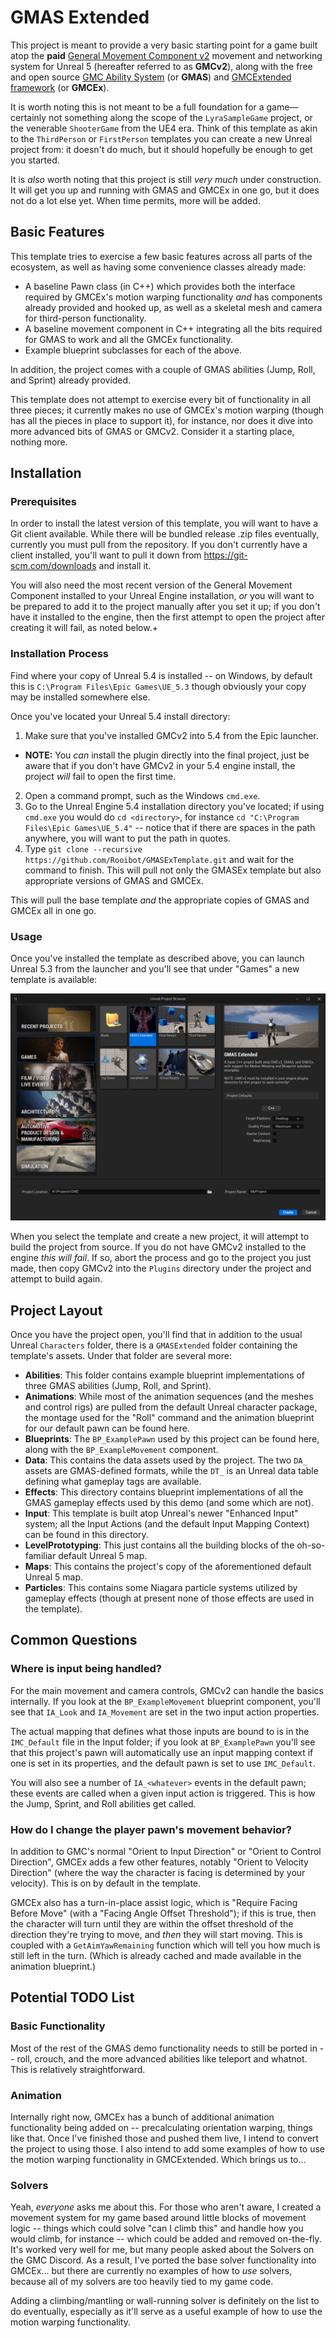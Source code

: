 # GMAS Extended

This project is meant to provide a very basic starting point for a game built atop the **paid** [General Movement Component v2](https://www.unrealengine.com/marketplace/en-US/product/general-movement-component) movement and networking system for Unreal 5 (hereafter referred to as **GMCv2**), along with the free and open source [GMC Ability System](https://github.com/Reznok/GMCAbilitySystem) (or **GMAS**) and [GMCExtended framework](https://github.com/Rooibot/GMCExtended) (or **GMCEx**).

It is worth noting this is not meant to be a full foundation for a game—certainly not something along the scope of the `LyraSampleGame` project, or the venerable `ShooterGame` from the UE4 era. Think of this template as akin to the `ThirdPerson` or `FirstPerson` templates you can create a new Unreal project from: it doesn't do much, but it should hopefully be enough to get you started.

It is *also* worth noting that this project is still *very much* under construction. It will get you up and running with GMAS and GMCEx in one go, but it does not do a lot else yet. When time permits, more will be added.

## Basic Features

This template tries to exercise a few basic features across all parts of the ecosystem, as well as having some convenience classes already made:

* A baseline Pawn class (in C++) which provides both the interface required by GMCEx's motion warping functionality _and_ has components already provided and hooked up, as well as a skeletal mesh and camera for third-person functionality.
* A baseline movement component in C++ integrating all the bits required for GMAS to work and all the GMCEx functionality.
* Example blueprint subclasses for each of the above.

In addition, the project comes with a couple of GMAS abilities (Jump, Roll, and Sprint) already provided.

This template does not attempt to exercise every bit of functionality in all three pieces; it currently makes no use of GMCEx's motion warping (though has all the pieces in place to support it), for instance, nor does it dive into more advanced bits of GMAS or GMCv2. Consider it a starting place, nothing more.

## Installation

### Prerequisites

In order to install the latest version of this template, you will want to have a Git client available. While there will be bundled release .zip files eventually, currently you must pull from the repository. If you don't currently have a client installed, you'll want to pull it down from https://git-scm.com/downloads and install it.

You will also need the most recent version of the General Movement Component installed to your Unreal Engine installation, *or* you will want to be prepared to add it to the project manually after you set it up; if you don't have it installed to the engine, then the first attempt to open the project after creating it will fail, as noted below.+

### Installation Process

Find where your copy of Unreal 5.4 is installed -- on Windows, by default this is `C:\Program Files\Epic Games\UE_5.3` though obviously your copy may be installed somewhere else.

Once you've located your Unreal 5.4 install directory:

1. Make sure that you've installed GMCv2 into 5.4 from the Epic launcher.
  * **NOTE:** You _can_ install the plugin directly into the final project, just be aware that if you don't have GMCv2 in your 5.4 engine install, the project _will_ fail to open the first time.
2. Open a command prompt, such as the Windows `cmd.exe`.
3. Go to the Unreal Engine 5.4 installation directory you've located; if using `cmd.exe` you would do `cd <directory>`, for instance `cd "C:\Program Files\Epic Games\UE_5.4"` -- notice that if there are spaces in the path anywhere, you will want to put the path in quotes.
4. Type `git clone --recursive https://github.com/Rooibot/GMASExTemplate.git` and wait for the command to finish. This will pull not only the GMASEx template but also appropriate versions of GMAS and GMCEx.

This will pull the base template _and_ the appropriate copies of GMAS and GMCEx all in one go.

### Usage

Once you've installed the template as described above, you can launch Unreal 5.3 from the launcher and you'll see that under "Games" a new template is available:

![An example of the GMAS Extended template in the Unreal launch window.](Media/Example-TemplatePanel.png)

When you select the template and create a new project, it will attempt to build the project from source. If you do not have GMCv2 installed to the engine _this will fail_. If so, abort the process and go to the project you just made, then copy GMCv2 into the `Plugins` directory under the project and attempt to build again.

## Project Layout

Once you have the project open, you'll find that in addition to the usual Unreal `Characters` folder, there is a `GMASExtended` folder containing the template's assets. Under that folder are several more:

* **Abilities**: This folder contains example blueprint implementations of three GMAS abilities (Jump, Roll, and Sprint).
* **Animations**: While most of the animation sequences (and the meshes and control rigs) are pulled from the default Unreal character package, the montage used for the "Roll" command and the animation blueprint for our default pawn can be found here.
* **Blueprints**: The `BP_ExamplePawn` used by this project can be found here, along with the `BP_ExampleMovement` component.
* **Data**: This contains the data assets used by the project. The two `DA_` assets are GMAS-defined formats, while the `DT_` is an Unreal data table defining what gameplay tags are available.
* **Effects**: This directory contains blueprint implementations of all the GMAS gameplay effects used by this demo (and some which are not).
* **Input**: This template is built atop Unreal's newer "Enhanced Input" system; all the Input Actions (and the default Input Mapping Context) can be found in this directory.
* **LevelPrototyping**: This just contains all the building blocks of the oh-so-familiar default Unreal 5 map.
* **Maps**: This contains the project's copy of the aforementioned default Unreal 5 map.
* **Particles**: This contains some Niagara particle systems utilized by gameplay effects (though at present none of those effects are used in the template).

## Common Questions

### Where is input being handled?

For the main movement and camera controls, GMCv2 can handle the basics internally. If you look at the `BP_ExampleMovement` blueprint component, you'll see that `IA_Look` and `IA_Movement` are set in the two input action properties.

The actual mapping that defines what those inputs are bound to is in the `IMC_Default` file in the Input folder; if you look at `BP_ExamplePawn` you'll see that this project's pawn will automatically use an input mapping context if one is set in its properties, and the default pawn is set to use `IMC_Default`.

You will also see a number of `IA_<whatever>` events in the default pawn; these events are called when a given input action is triggered. This is how the Jump, Sprint, and Roll abilities get called.

### How do I change the player pawn's movement behavior?

In addition to GMC's normal "Orient to Input Direction" or "Orient to Control Direction", GMCEx adds a few other features, notably "Orient to Velocity Direction" (where the way the character is facing is determined by your velocity). This is on by default in the template.

GMCEx also has a turn-in-place assist logic, which is "Require Facing Before Move" (with a "Facing Angle Offset Threshold"); if this is true, then the character will turn until they are within the offset threshold of the direction they're trying to move, and *then* they will start moving. This is coupled with a `GetAimYawRemaining` function which will tell you how much is still left in the turn. (Which is already cached and made available in the animation blueprint.)

## Potential TODO List

### Basic Functionality

Most of the rest of the GMAS demo functionality needs to still be ported in -- roll, crouch, and the more advanced abilities like teleport and whatnot. This is relatively straightforward.

### Animation

Internally right now, GMCEx has a bunch of additional animation functionality being added on -- precalculating orientation warping, things like that. Once I've finished those and pushed them live, I intend to convert the project to using those. I also intend to add some examples of how to use the motion warping functionality in GMCExtended. Which brings us to...

### Solvers

Yeah, *everyone* asks me about this. For those who aren't aware, I created a movement system for my game based around little blocks of movement logic -- things which could solve "can I climb this" and handle how you would climb, for instance -- which could be added and removed on-the-fly. It's worked very well for me, but many people asked about the Solvers on the GMC Discord. As a result, I've ported the base solver functionality into GMCEx... but there are currently no examples of how to *use* solvers, because all of my solvers are too heavily tied to my game code.

Adding a climbing/mantling or wall-running solver is definitely on the list to do eventually, especially as it'll serve as a useful example of how to use the motion warping functionality.
